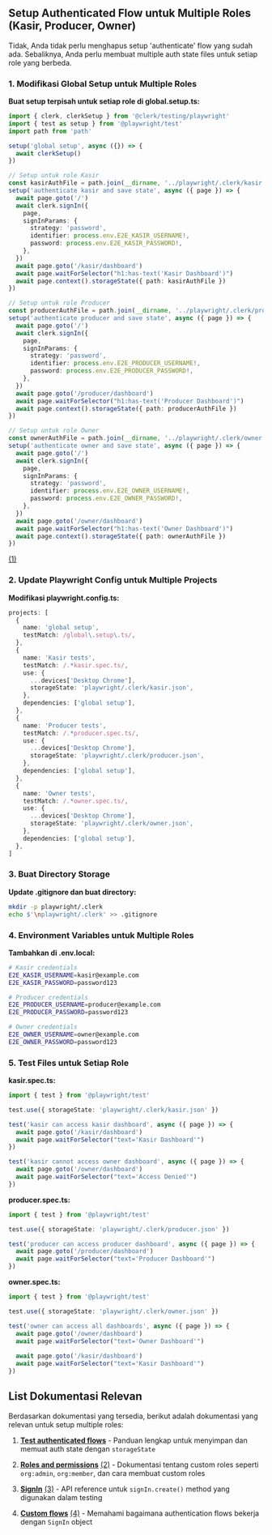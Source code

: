  

## Setup Authenticated Flow untuk Multiple Roles (Kasir, Producer, Owner)

Tidak, Anda tidak perlu menghapus setup 'authenticate' flow yang sudah ada. Sebaliknya, Anda perlu membuat multiple auth state files untuk setiap role yang berbeda.

### 1. Modifikasi Global Setup untuk Multiple Roles

**Buat setup terpisah untuk setiap role di global.setup.ts:**

```typescript
import { clerk, clerkSetup } from '@clerk/testing/playwright'
import { test as setup } from '@playwright/test'
import path from 'path'

setup('global setup', async ({}) => {
  await clerkSetup()
})

// Setup untuk role Kasir
const kasirAuthFile = path.join(__dirname, '../playwright/.clerk/kasir.json')
setup('authenticate kasir and save state', async ({ page }) => {
  await page.goto('/')
  await clerk.signIn({
    page,
    signInParams: {
      strategy: 'password',
      identifier: process.env.E2E_KASIR_USERNAME!,
      password: process.env.E2E_KASIR_PASSWORD!,
    },
  })
  await page.goto('/kasir/dashboard')
  await page.waitForSelector("h1:has-text('Kasir Dashboard')")
  await page.context().storageState({ path: kasirAuthFile })
})

// Setup untuk role Producer  
const producerAuthFile = path.join(__dirname, '../playwright/.clerk/producer.json')
setup('authenticate producer and save state', async ({ page }) => {
  await page.goto('/')
  await clerk.signIn({
    page,
    signInParams: {
      strategy: 'password',
      identifier: process.env.E2E_PRODUCER_USERNAME!,
      password: process.env.E2E_PRODUCER_PASSWORD!,
    },
  })
  await page.goto('/producer/dashboard')
  await page.waitForSelector("h1:has-text('Producer Dashboard')")
  await page.context().storageState({ path: producerAuthFile })
})

// Setup untuk role Owner
const ownerAuthFile = path.join(__dirname, '../playwright/.clerk/owner.json')
setup('authenticate owner and save state', async ({ page }) => {
  await page.goto('/')
  await clerk.signIn({
    page,
    signInParams: {
      strategy: 'password',
      identifier: process.env.E2E_OWNER_USERNAME!,
      password: process.env.E2E_OWNER_PASSWORD!,
    },
  })
  await page.goto('/owner/dashboard')
  await page.waitForSelector("h1:has-text('Owner Dashboard')")
  await page.context().storageState({ path: ownerAuthFile })
})
```
 [(1)](https://clerk.com/docs/testing/playwright/test-authenticated-flows) 

### 2. Update Playwright Config untuk Multiple Projects

**Modifikasi playwright.config.ts:**

```typescript
projects: [
  {
    name: 'global setup',
    testMatch: /global\.setup\.ts/,
  },
  {
    name: 'Kasir tests',
    testMatch: /.*kasir.spec.ts/,
    use: {
      ...devices['Desktop Chrome'],
      storageState: 'playwright/.clerk/kasir.json',
    },
    dependencies: ['global setup'],
  },
  {
    name: 'Producer tests', 
    testMatch: /.*producer.spec.ts/,
    use: {
      ...devices['Desktop Chrome'],
      storageState: 'playwright/.clerk/producer.json',
    },
    dependencies: ['global setup'],
  },
  {
    name: 'Owner tests',
    testMatch: /.*owner.spec.ts/,
    use: {
      ...devices['Desktop Chrome'],
      storageState: 'playwright/.clerk/owner.json',
    },
    dependencies: ['global setup'],
  },
]
```


### 3. Buat Directory Storage

**Update .gitignore dan buat directory:**

```bash
mkdir -p playwright/.clerk
echo $'\nplaywright/.clerk' >> .gitignore
```


### 4. Environment Variables untuk Multiple Roles

**Tambahkan di .env.local:**

```bash
# Kasir credentials
E2E_KASIR_USERNAME=kasir@example.com
E2E_KASIR_PASSWORD=password123

# Producer credentials  
E2E_PRODUCER_USERNAME=producer@example.com
E2E_PRODUCER_PASSWORD=password123

# Owner credentials
E2E_OWNER_USERNAME=owner@example.com
E2E_OWNER_PASSWORD=password123
```

### 5. Test Files untuk Setiap Role

**kasir.spec.ts:**
```typescript
import { test } from '@playwright/test'

test.use({ storageState: 'playwright/.clerk/kasir.json' })

test('kasir can access kasir dashboard', async ({ page }) => {
  await page.goto('/kasir/dashboard')
  await page.waitForSelector("text='Kasir Dashboard'")
})

test('kasir cannot access owner dashboard', async ({ page }) => {
  await page.goto('/owner/dashboard')
  await page.waitForSelector("text='Access Denied'")
})
```


**producer.spec.ts:**
```typescript
import { test } from '@playwright/test'

test.use({ storageState: 'playwright/.clerk/producer.json' })

test('producer can access producer dashboard', async ({ page }) => {
  await page.goto('/producer/dashboard')
  await page.waitForSelector("text='Producer Dashboard'")
})
```


**owner.spec.ts:**
```typescript
import { test } from '@playwright/test'

test.use({ storageState: 'playwright/.clerk/owner.json' })

test('owner can access all dashboards', async ({ page }) => {
  await page.goto('/owner/dashboard')
  await page.waitForSelector("text='Owner Dashboard'")
  
  await page.goto('/kasir/dashboard')
  await page.waitForSelector("text='Kasir Dashboard'")
})
```


## List Dokumentasi Relevan

Berdasarkan dokumentasi yang tersedia, berikut adalah dokumentasi yang relevan untuk setup multiple roles:

1. **[Test authenticated flows](https://clerk.com/docs/testing/playwright/test-authenticated-flows)** - Panduan lengkap untuk menyimpan dan memuat auth state dengan `storageState`

2. **[Roles and permissions](https://clerk.com/docs/organizations/roles-permissions#roles)**  [(2)](https://clerk.com/docs/organizations/roles-permissions#roles)  - Dokumentasi tentang custom roles seperti `org:admin`, `org:member`, dan cara membuat custom roles

3. **[SignIn](https://clerk.com/docs/references/javascript/sign-in#methods)**  [(3)](https://clerk.com/docs/references/javascript/sign-in#methods)  - API reference untuk `signIn.create()` method yang digunakan dalam testing

4. **[Custom flows](https://clerk.com/docs/custom-flows/overview#how-authentication-flows-work-in-clerk)**  [(4)](https://clerk.com/docs/custom-flows/overview#how-authentication-flows-work-in-clerk)  - Memahami bagaimana authentication flows bekerja dengan `SignIn` object
